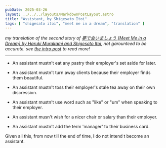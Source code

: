 ```yaml
---
pubDate: 2025-03-26
layout: ../../../layouts/MarkdownPostLayout.astro
title: "Assistant, by Shigesato Itoi"
tags: [ "shigesato itoi", "meet me in a dream", "translation" ]
---
```


_my translation of the second story of [夢で会いましょう [Meet Me in a Dream] by Haruki Murakami and Shigesato Itoi](https://www.goodreads.com/en/book/show/31029521-let-s-meet-in-dreams), not garounteed to be accurate. see [the intro post](/posts/meet-me-in-a-dream/00-intro) to read more!_

---

* An assistant mustn't eat any pastry their employer's set aside for later.

* An assistant mustn't turn away clients because their employer finds them beautiful.

* An assistant mustn't toss their employer's stale tea away on their own discression.

* An assistant mustn't use word such as "like" or "um" when speaking to their employer.

* An assistant musn't wish for a nicer chair or salary than their employer.

* An assistant mustn't add the term 'manager' to their business card.

Given all this, from now till the end of time, I do not intend t become an assistant.